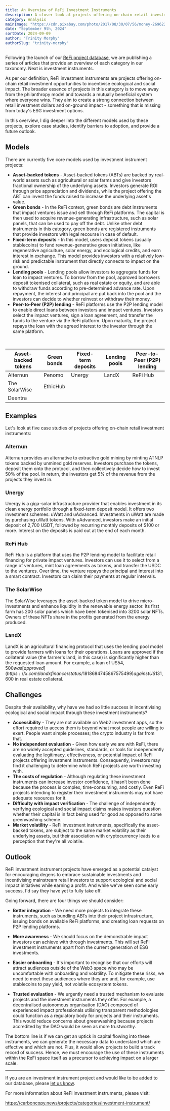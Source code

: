 ```yaml
---
title: An Overview of ReFi Investment Instruments
description: A closer look at projects offering on-chain retail investment instruments as a means to incentivise ecological and social impact.
category: Analysis
mainImage: "https://cdn.pixabay.com/photo/2017/08/30/07/56/money-2696228_1280.jpg"
date: "September 9th, 2024"
sortDate: 2024-09-09
author: "Trinity Morphy"
authorSlug: "trinity-morphy"
---
```


Following the launch of our [ReFi project database](/projects/), we are publishing a series of articles that provide an overview of each category in our taxonomy. Next is investment instruments.

As per our definition, ReFi investment instruments are projects offering on-chain retail investment opportunities to incentivise ecological and social impact. The broader essence of projects in this category is to move away from the philanthropy model and towards a mutually beneficial system where everyone wins. They aim to create a strong connection between retail investment dollars and on-ground impact - something that is missing from today's ESG investment options.

In this overview, I dig deeper into the different models used by these projects, explore case studies, identify barriers to adoption, and provide a future outlook.

## Models

There are currently five core models used by investment instrument projects:

- **Asset-backed tokens** - Asset-backed tokens (ABTs) are backed by real-world assets such as agricultural or solar farms and give investors fractional ownership of the underlying assets. Investors generate ROI through price appreciation and dividends, while the project offering the ABT can invest the funds raised to increase the underlying asset's value.
- **Green bonds** - In the ReFi context, green bonds are debt instruments that impact ventures issue and sell through ReFi platforms. The capital is then used to acquire revenue-generating infrastructure, such as solar panels, that can be used to pay off the debt. Unlike other debt instruments in this category, green bonds are registered instruments that provide investors with legal recourse in case of default.
- **Fixed-term deposits** - In this model, users deposit tokens (usually stablecoins) to fund revenue-generative green initiatives, like regenerative agriculture, solar energy, and ecological credits, and earn interest in exchange. This model provides investors with a relatively low-risk and predictable instrument that directly connects to impact on the ground. 
- **Lending pools** - Lending pools allow investors to aggregate funds for loan to impact ventures. To borrow from the pool, approved borrowers deposit tokenised collateral, such as real estate or equity, and are able to withdraw funds according to pre-determined advance rate. Upon repayment, the interest and principal are put back into the pool and the investors can decide to whether reinvest or withdraw their money. 
- **Peer-to-Peer (P2P) lending** - ReFi platforms use the P2P lending model to enable direct loans between investors and impact ventures. Investors select the impact ventures, sign a loan agreement, and transfer the funds to the venture via the ReFi platform. Upon maturity, the project repays the loan with the agreed interest to the investor through the same platform.

<br>

<table class="table table-bordered border-secondary">
  <thead>
    <th>Asset-backed tokens</th>
    <th>Green bonds</th>
    <th>Fixed-term deposits</th>
    <th>Lending pools</th>
    <th>Peer-to-Peer (P2P) lending</th>
  </thead>
  <tbody>
    <tr>
      <td>Alternun</td>
      <td>Penomo</td>
      <td>Unergy</td>
      <td>LandX</td>
      <td>ReFi Hub</td>
    </tr>
    <tr>
      <td>The SolarWise</td>
      <td colspan="2" class='text-center'>EthicHub</td>
      <td></td>
      <td></td>
    </tr>
    <tr>
      <td>Deentra</td>
      <td></td>
      <td></td>
      <td></td>
      <td></td>
    </tr>
  <tbody>
</table>

## Examples

Let's look at five case studies of projects offering on-chain retail investment instruments:

### Alternun

Alternun provides an alternative to extractive gold mining by minting ATNLP tokens backed by unmined gold reserves. Investors purchase the tokens, deposit them onto the protocol, and then collectively decide how to invest 50% of the pool. In return, the investors get 5% of the revenue from the projects they invest in.

### Unergy

Unergy is a giga-solar infrastructure provider that enables investment in its clean energy portfolio through a fixed-term deposit model. It offers two investment schemes: uWatt and uAdvanced. Investments in uWatt are made by purchasing uWatt tokens. With uAdvanced, investors make an initial deposit of 2,700 USDT, followed by recurring monthly deposits of $100 or more. Interest on the deposits is paid out at the end of each month.

### ReFi Hub

ReFi Hub is a platform that uses the P2P lending model to facilitate retail financing for private impact ventures. Investors can use it to select from a range of ventures, mint loan agreements as tokens, and transfer the USDC to the ventures. Over time, the venture repays the principal and interest into a smart contract. Investors can claim their payments at regular intervals. 

### The SolarWise

The SolarWise leverages the asset-backed token model to drive micro-investments and enhance liquidity in the renewable energy sector. Its first farm has 200 solar panels which have been tokenised into 3200 solar NFTs. Owners of these NFTs share in the profits generated from the energy produced.

### LandX

LandX is an agricultural financing protocol that uses the lending pool model to provide farmers with loans for their operations. Loans are approved if the collateral value (the farmer's land, in this case) is significantly higher than the requested loan amount. For example, a loan of US$54,500 was [approved](https://x.com/landxfinance/status/1818684745867575499) against US$131,600 in real estate collateral. 

## Challenges

Despite their availability, why have we had so little success in incentivising ecological and social impact through these investment instruments?

- **Accessibility** - They are not available on Web2 investment apps, so the effort required to access them is beyond what most people are willing to exert. People want simple processes; the crypto industry is far from that. 
- **No independent evaluation** - Given how early we are with ReFi, there are no widely accepted guidelines, standards, or tools for independently evaluating the legitimacy, effectiveness, or potential impact of ReFi projects offering investment instruments. Consequently, investors may find it challenging to determine which ReFi projects are worth investing with.
- **The costs of regulation** - Although regulating these investment instruments can increase investor confidence, it hasn’t been done because the process is complex, time-consuming, and costly. Even ReFi projects intending to register their investment instruments may not have adequate resources for it.
- **Difficulty with impact verification** - The challenge of independently verifying ecological and social impact claims makes investors question whether their capital is in fact being used for good as opposed to some greenwashing scheme.
- **Market volatility** - ReFi investment instruments, specifically the asset-backed tokens, are subject to the same market volatility as their underlying assets, but their association with cryptocurrency leads to a perception that they're all volatile.

## Outlook

ReFi investment instrument projects have emerged as a potential catalyst for encouraging degens to embrace sustainable investments and incentivising mainstream retail investors to support ecological and social impact initiatives while earning a profit. And while we've seen some early success, I'd say they have yet to fully take off. 

Going forward, there are four things we should consider:

- **Better integration** - We need more projects to integrate these instruments, such as bundling ABTs into their project infrastructure, issuing bonds on available ReFi platforms, and creating loan requests on P2P lending platforms.

- **More awareness** - We should focus on the demonstrable impact investors can achieve with through investments. This will set ReFi investment instruments apart from the current generation of ESG investments.

- **Easier onboarding** - It's important to recognise that our efforts will attract audiences outside of the Web3 space who may be uncomfortable with onboarding and volatility. To mitigate these risks, we need to meet these audiences where they are and, for example, use stablecoins to pay yield, not volatile ecosystem tokens.

- **Trusted evaluation** - We urgently need a trusted mechanism to evaluate projects and the investment instruments they offer. For example, a decentralised autonomous organisation (DAO) composed of experienced impact professionals utilising transparent methodologies could function as a regulatory body for projects and their instruments. This would reduce concerns about greenwashing because projects accredited by the DAO would be seen as more trustworthy.

The bottom line is if we can get an uptick in capital flowing into these instruments, we can generate the necessary data to understand which are effective and which are not. Plus, it would allow projects to build a track record of success. Hence, we must encourage the use of these instruments within the ReFi space itself as a precursor to achieving impact on a larger scale.

---

If you are an investment instrument project and would like to be added to our database, please [let us know](/about/).

For more information about ReFi investment instruments, please visit:

https://carboncopy.news/projects/categories/investment-instrument/
